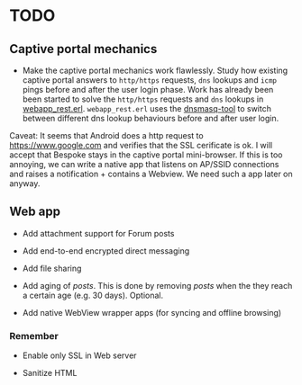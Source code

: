 # TODO

## Captive portal mechanics

* Make the captive portal mechanics work flawlessly. Study how existing captive portal answers to `http/https` requests, `dns` lookups and `icmp` pings before and after the user login phase. Work has already been been started to solve the `http/https` requests and `dns` lookups in [webapp_rest.erl](webapp/src/webapp_rest.erl). `webapp_rest.erl` uses the [dnsmasq-tool](main/bin/dnsmasq-tool) to switch between different dns lookup behaviours before and after user login.

Caveat: It seems that Android does a http request to https://www.google.com and verifies that the SSL cerificate is ok. I will accept that Bespoke stays in the captive portal mini-browser. If this is too annoying, we can write a native app that listens on AP/SSID connections and raises a notification + contains a Webview. We need such a app later on anyway.

## Web app

* Add attachment support for Forum posts

* Add end-to-end encrypted direct messaging

* Add file sharing

* Add aging of *posts*. This is done by removing *posts* when the they
  reach a certain age (e.g. 30 days). Optional.

* Add native WebView wrapper apps (for syncing and offline browsing)

### Remember

* Enable only SSL in Web server

* Sanitize HTML
